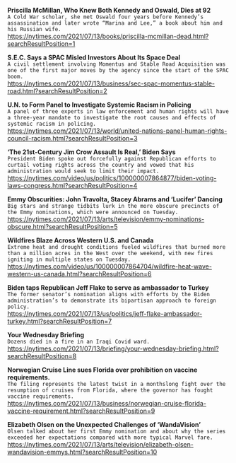 **Priscilla McMillan, Who Knew Both Kennedy and Oswald, Dies at 92**\
`A Cold War scholar, she met Oswald four years before Kennedy’s assassination and later wrote “Marina and Lee,” a book about him and his Russian wife.`\
https://nytimes.com/2021/07/13/books/priscilla-mcmillan-dead.html?searchResultPosition=1

**S.E.C. Says a SPAC Misled Investors About Its Space Deal**\
`A civil settlement involving Momentus and Stable Road Acquisition was one of the first major moves by the agency since the start of the SPAC boom.`\
https://nytimes.com/2021/07/13/business/sec-spac-momentus-stable-road.html?searchResultPosition=2

**U.N. to Form Panel to Investigate Systemic Racism in Policing**\
`A panel of three experts in law enforcement and human rights will have a three-year mandate to investigate the root causes and effects of systemic racism in policing.`\
https://nytimes.com/2021/07/13/world/united-nations-panel-human-rights-council-racism.html?searchResultPosition=3

**‘The 21st-Century Jim Crow Assault Is Real,’ Biden Says**\
`President Biden spoke out forcefully against Republican efforts to curtail voting rights across the country and vowed that his administration would seek to limit their impact.`\
https://nytimes.com/video/us/politics/100000007864877/biden-voting-laws-congress.html?searchResultPosition=4

**Emmy Obscurities: John Travolta, Stacey Abrams and ‘Lucifer’ Dancing**\
`Big stars and strange tidbits lurk in the more obscure precincts of the Emmy nominations, which were announced on Tuesday.`\
https://nytimes.com/2021/07/13/arts/television/emmy-nominations-obscure.html?searchResultPosition=5

**Wildfires Blaze Across Western U.S. and Canada**\
`Extreme heat and drought conditions fueled wildfires that burned more than a million acres in the West over the weekend, with new fires igniting in multiple states on Tuesday.`\
https://nytimes.com/video/us/100000007864704/wildfire-heat-wave-western-us-canada.html?searchResultPosition=6

**Biden taps Republican Jeff Flake to serve as ambassador to Turkey**\
`The former senator’s nomination aligns with efforts by the Biden administration’s to demonstrate its bipartisan approach to foreign policy.`\
https://nytimes.com/2021/07/13/us/politics/jeff-flake-ambassador-turkey.html?searchResultPosition=7

**Your Wednesday Briefing**\
`Dozens died in a fire in an Iraqi Covid ward.`\
https://nytimes.com/2021/07/13/briefing/your-wednesday-briefing.html?searchResultPosition=8

**Norwegian Cruise Line sues Florida over prohibition on vaccine requirements.**\
`The filing represents the latest twist in a monthslong fight over the resumption of cruises from Florida, where the governor has fought vaccine requirements.`\
https://nytimes.com/2021/07/13/business/norwegian-cruise-florida-vaccine-requirement.html?searchResultPosition=9

**Elizabeth Olsen on the Unexpected Challenges of ‘WandaVision’**\
`Olsen talked about her first Emmy nomination and about why the series exceeded her expectations compared with more typical Marvel fare.`\
https://nytimes.com/2021/07/13/arts/television/elizabeth-olsen-wandavision-emmys.html?searchResultPosition=10

